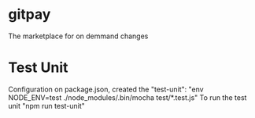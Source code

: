 # gitpay
The marketplace for on demmand changes

# Test Unit
Configuration on package.json, created the "test-unit": "env NODE_ENV=test ./node_modules/.bin/mocha test/*.test.js"
To run the test unit "npm run test-unit"
